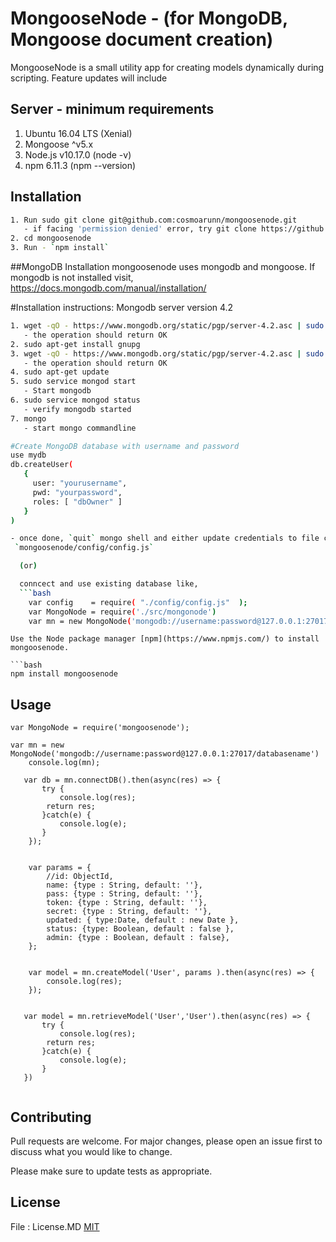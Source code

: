 # MongooseNode - (for MongoDB, Mongoose document creation)

MongooseNode is a small utility app for creating models dynamically during scripting. Feature updates will include 

## Server - minimum requirements
1. Ubuntu 16.04 LTS (Xenial)
2. Mongoose ^v5.x
3. Node.js v10.17.0 (node -v)
4. npm 6.11.3 (npm --version)

## Installation
```bash
1. Run sudo git clone git@github.com:cosmoarunn/mongoosenode.git  
   - if facing 'permission denied' error, try git clone https://github.com/cosmoarunn/mongoosenode
2. cd mongoosenode
3. Run - `npm install`
```

##MongoDB Installation
mongoosenode uses mongodb and mongoose. If mongodb is not installed visit,
https://docs.mongodb.com/manual/installation/

#Installation instructions:
Mongodb server version 4.2

```bash
1. wget -qO - https://www.mongodb.org/static/pgp/server-4.2.asc | sudo apt-key add -  
   - the operation should return OK
2. sudo apt-get install gnupg
3. wget -qO - https://www.mongodb.org/static/pgp/server-4.2.asc | sudo apt-key add -
   - the operation should return OK
4. sudo apt-get update
5. sudo service mongod start 
   - Start mongodb 
6. sudo service mongod status
   - verify mongodb started
7. mongo
   - start mongo commandline

#Create MongoDB database with username and password
use mydb
db.createUser(
   {
     user: "yourusername",
     pwd: "yourpassword",
     roles: [ "dbOwner" ]
   }
)

- once done, `quit` mongo shell and either update credentials to file config.js 
 `mongoosenode/config/config.js` 

  (or)

  conncect and use existing database like,
  ```bash
    var config    = require( "./config/config.js"  );
    var MongoNode = require('./src/mongonode')
    var mn = new MongoNode('mongodb://username:password@127.0.0.1:27017/databasename')
  ```


```
Use the Node package manager [npm](https://www.npmjs.com/) to install mongoosenode.

```bash
npm install mongoosenode
```

## Usage

```Node.JS
var MongoNode = require('mongoosenode');

var mn = new MongoNode('mongodb://username:password@127.0.0.1:27017/databasename')
    console.log(mn);

   var db = mn.connectDB().then(async(res) => { 
       try { 
           console.log(res);
        return res;  
       }catch(e) { 
           console.log(e);
       }
    });
   

    var params = {
        //id: ObjectId,
        name: {type : String, default: ''},
        pass: {type : String, default: ''},
        token: {type : String, default: ''},
        secret: {type : String, default: ''},
        updated: { type:Date, default : new Date },
        status: {type: Boolean, default : false },
        admin: {type : Boolean, default : false},
    };


    var model = mn.createModel('User', params ).then(async(res) => { 
        console.log(res);
    });
    
   
   var model = mn.retrieveModel('User','User').then(async(res) => { 
       try { 
           console.log(res);
        return res;  
       }catch(e) { 
           console.log(e);
       }
   })
   
```

## Contributing
Pull requests are welcome. For major changes, please open an issue first to discuss what you would like to change.

Please make sure to update tests as appropriate.

## License
File : License.MD 
[MIT](https://arunpanneerselvam.com/licenses/mit/)